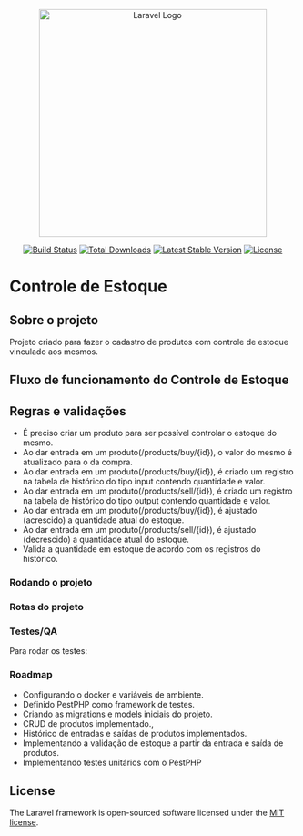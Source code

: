 <p align="center"><a href="https://laravel.com" target="_blank"><img src="https://raw.githubusercontent.com/laravel/art/master/logo-lockup/5%20SVG/2%20CMYK/1%20Full%20Color/laravel-logolockup-cmyk-red.svg" width="400" alt="Laravel Logo"></a></p>

<p align="center">
<a href="https://github.com/laravel/framework/actions"><img src="https://github.com/laravel/framework/workflows/tests/badge.svg" alt="Build Status"></a>
<a href="https://packagist.org/packages/laravel/framework"><img src="https://img.shields.io/packagist/dt/laravel/framework" alt="Total Downloads"></a>
<a href="https://packagist.org/packages/laravel/framework"><img src="https://img.shields.io/packagist/v/laravel/framework" alt="Latest Stable Version"></a>
<a href="https://packagist.org/packages/laravel/framework"><img src="https://img.shields.io/packagist/l/laravel/framework" alt="License"></a>
</p>

# Controle de Estoque

## Sobre o projeto
Projeto criado para fazer o cadastro de produtos com controle de estoque vinculado aos mesmos.


## Fluxo de funcionamento do Controle de Estoque

## Regras e validações
- É preciso criar um produto para ser possível controlar o estoque do mesmo.
- Ao dar entrada em um produto(/products/buy/{id}), o valor do mesmo é atualizado para o da compra. 
- Ao dar entrada em um produto(/products/buy/{id}), é criado um registro na tabela de histórico do tipo input contendo quantidade e valor.
- Ao dar entrada em um produto(/products/sell/{id}), é criado um registro na tabela de histórico do tipo output contendo quantidade e valor.
- Ao dar entrada em um produto(/products/buy/{id}), é ajustado (acrescido) a quantidade atual do estoque.
- Ao dar entrada em um produto(/products/sell/{id}), é ajustado (decrescido) a quantidade atual do estoque.
- Valida a quantidade em estoque de acordo com os registros do histórico.

### Rodando o projeto

### Rotas do projeto

### Testes/QA

Para rodar os testes:

### Roadmap
- Configurando o docker e variáveis de ambiente.
- Definido PestPHP como framework de testes.
- Criando as migrations e models iniciais do projeto.
- CRUD de produtos implementado.,
- Histórico de entradas e saídas de produtos implementados.
- Implementando a validação de estoque a partir da entrada e saída de produtos.
- Implementando testes unitários com o PestPHP

## License

The Laravel framework is open-sourced software licensed under the [MIT license](https://opensource.org/licenses/MIT).
